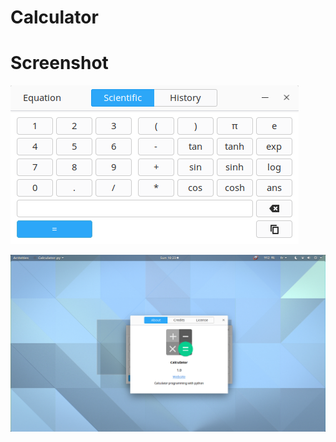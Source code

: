 # Calculator


# Screenshot

![Alt text](https://github.com/mabouzidi/calculator/blob/master/Screenshot%20from%202017-12-24%2010-18-36.png "Screenshot")


![Alt text](https://github.com/mabouzidi/calculator/blob/master/Screenshot%20from%202017-12-24%2010-23-11.png "Screenshot")
